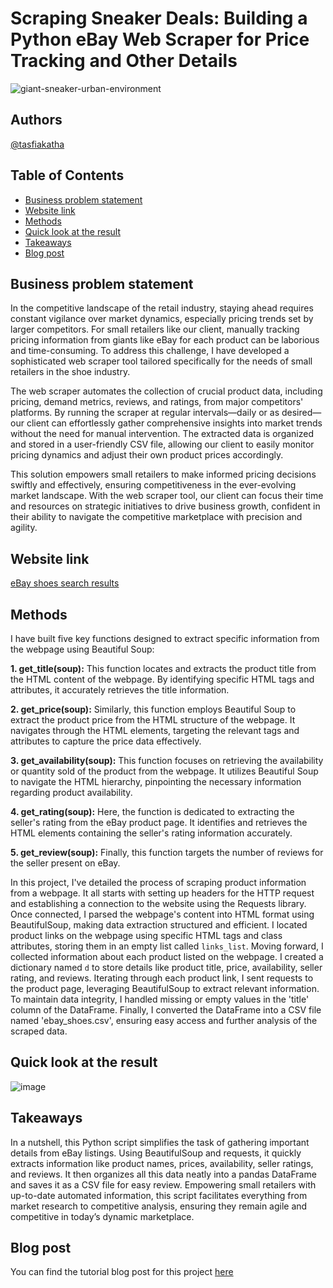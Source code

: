 # Scraping Sneaker Deals: Building a Python eBay Web Scraper for Price Tracking and Other Details

![giant-sneaker-urban-environment](https://github.com/tasfiakatha/eBay-web-scraping/assets/120822849/df56842c-e464-44f5-a9ee-c58ece79f75f)

## Authors
[@tasfiakatha](https://github.com/tasfiakatha)

## Table of Contents
- [Business problem statement](https://github.com/tasfiakatha/eBay-web-scraping/edit/main/README.md#business-problem-statement)
- [Website link](https://github.com/tasfiakatha/eBay-web-scraping/edit/main/README.md#website-link)
- [Methods](https://github.com/tasfiakatha/eBay-web-scraping/edit/main/README.md#methods)
- [Quick look at the result](https://github.com/tasfiakatha/eBay-web-scraping/edit/main/README.md#quick-look-at-the-result)
- [Takeaways](https://github.com/tasfiakatha/eBay-web-scraping/edit/main/README.md#takeaways)
- [Blog post](https://github.com/tasfiakatha/eBay-web-scraping/edit/main/README.md#blog-post)
          
## Business problem statement
In the competitive landscape of the retail industry, staying ahead requires constant vigilance over market dynamics, especially pricing trends set by larger competitors. For small retailers like our client, manually tracking pricing information from giants like eBay for each product can be laborious and time-consuming. To address this challenge, I have developed a sophisticated web scraper tool tailored specifically for the needs of small retailers in the shoe industry.

The web scraper automates the collection of crucial product data, including pricing, demand metrics, reviews, and ratings, from major competitors' platforms. By running the scraper at regular intervals—daily or as desired—our client can effortlessly gather comprehensive insights into market trends without the need for manual intervention. The extracted data is organized and stored in a user-friendly CSV file, allowing our client to easily monitor pricing dynamics and adjust their own product prices accordingly.

This solution empowers small retailers to make informed pricing decisions swiftly and effectively, ensuring competitiveness in the ever-evolving market landscape. With the web scraper tool, our client can focus their time and resources on strategic initiatives to drive business growth, confident in their ability to navigate the competitive marketplace with precision and agility.

## Website link
[eBay shoes search results](https://www.ebay.com/sch/i.html?_from=R40&_nkw=shoes&_sacat=0&_odkw=nike&_osacat=0)

## Methods
I have built five key functions designed to extract specific information from the webpage using Beautiful Soup:

**1. get_title(soup):** This function locates and extracts the product title from the HTML content of the webpage. By identifying specific HTML tags and attributes, it accurately retrieves the title information.

**2. get_price(soup):** Similarly, this function employs Beautiful Soup to extract the product price from the HTML structure of the webpage. It navigates through the HTML elements, targeting the relevant tags and attributes to capture the price data effectively.

**3. get_availability(soup):** This function focuses on retrieving the availability or quantity sold of the product from the webpage. It utilizes Beautiful Soup to navigate the HTML hierarchy, pinpointing the necessary information regarding product availability.

**4. get_rating(soup):** Here, the function is dedicated to extracting the seller's rating from the eBay product page. It identifies and retrieves the HTML elements containing the seller's rating information accurately.

**5. get_review(soup):** Finally, this function targets the number of reviews for the seller present on eBay. 

In this project, I've detailed the process of scraping product information from a webpage. It all starts with setting up headers for the HTTP request and establishing a connection to the website using the Requests library. Once connected, I parsed the webpage's content into HTML format using BeautifulSoup, making data extraction structured and efficient. I located product links on the webpage using specific HTML tags and class attributes, storing them in an empty list called `links_list`. Moving forward, I collected information about each product listed on the webpage. I created a dictionary named `d` to store details like product title, price, availability, seller rating, and reviews. Iterating through each product link, I sent requests to the product page, leveraging BeautifulSoup to extract relevant information. To maintain data integrity, I handled missing or empty values in the 'title' column of the DataFrame. Finally, I converted the DataFrame into a CSV file named 'ebay_shoes.csv', ensuring easy access and further analysis of the scraped data.

## Quick look at the result
![image](https://github.com/tasfiakatha/eBay-web-scraping/assets/120822849/9dc34921-8173-41fc-8c3c-d56293398a7e)

## Takeaways
In a nutshell, this Python script simplifies the task of gathering important details from eBay listings. Using BeautifulSoup and requests, it quickly extracts information like product names, prices, availability, seller ratings, and reviews. It then organizes all this data neatly into a pandas DataFrame and saves it as a CSV file for easy review. Empowering small retailers with up-to-date automated information, this script facilitates everything from market research to competitive analysis, ensuring they remain agile and competitive in today’s dynamic marketplace.

## Blog post
You can find the tutorial blog post for this project [here](https://medium.com/@tasfiakatha04/scraping-sneaker-deals-building-a-python-ebay-web-scraper-for-price-tracking-and-other-details-47b95930ffa7)
